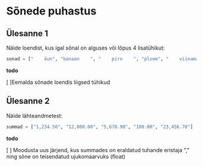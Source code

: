 # Sõnede puhastus



## Ülesanne 1

Näide loendist, kus igal sõnal on alguses või lõpus 4 lisatühikut:

```python
sonad = ["    õun", "banaan    ", "    pirn    ", "ploom", "    viinamari    "]
```
**todo**

[ ]Eemalda sõnade loendis liigsed tühikud


## Ülesanne 2

Näide lähteandmetest:

```python
summad = ["1,234.56", "12,000.00", "5,678.90", "100.00", "23,456.78"]
```

**todo**

[ ] Moodusta uus järjend, kus summades on eraldatud tuhande eristaja "," ning sõne on teisendatud ujukomaarvuks (float)






